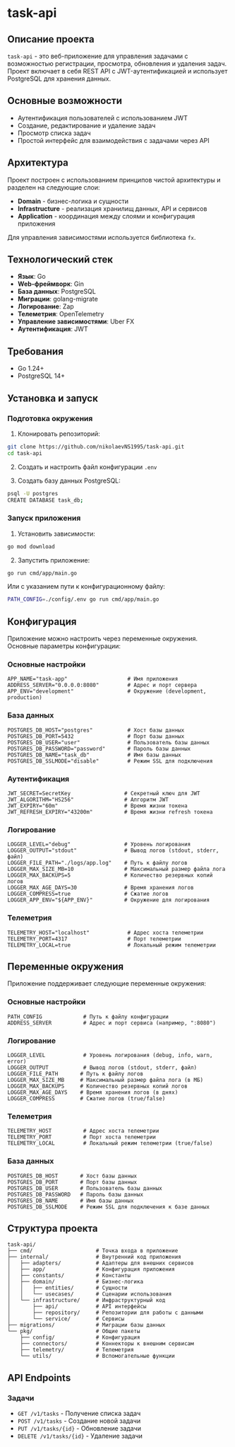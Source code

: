 
# task-api

## Описание проекта

`task-api` - это веб-приложение для управления задачами с возможностью регистрации, просмотра, обновления и удаления задач. Проект включает в себя REST API с JWT-аутентификацией и использует PostgreSQL для хранения данных.

## Основные возможности

- Аутентификация пользователей с использованием JWT
- Создание, редактирование и удаление задач
- Просмотр списка задач
- Простой интерфейс для взаимодействия с задачами через API

## Архитектура

Проект построен с использованием принципов чистой архитектуры и разделен на следующие слои:

- **Domain** - бизнес-логика и сущности
- **Infrastructure** - реализация хранилищ данных, API и сервисов
- **Application** - координация между слоями и конфигурация приложения

Для управления зависимостями используется библиотека `fx`.

## Технологический стек

- **Язык**: Go
- **Web-фреймворк**: Gin
- **База данных**: PostgreSQL
- **Миграции**: golang-migrate
- **Логирование**: Zap
- **Телеметрия**: OpenTelemetry
- **Управление зависимостями**: Uber FX
- **Аутентификация**: JWT

## Требования

- Go 1.24+
- PostgreSQL 14+

## Установка и запуск

### Подготовка окружения

1. Клонировать репозиторий:
```bash
git clone https://github.com/nikolaevNS1995/task-api.git
cd task-api
```

2. Создать и настроить файл конфигурации `.env`

3. Создать базу данных PostgreSQL:
```bash
psql -U postgres
CREATE DATABASE task_db;
```

### Запуск приложения

1. Установить зависимости:
```bash
go mod download
```

2. Запустить приложение:
```bash
go run cmd/app/main.go
```

Или с указанием пути к конфигурационному файлу:
```bash
PATH_CONFIG=./config/.env go run cmd/app/main.go
```

## Конфигурация

Приложение можно настроить через переменные окружения. Основные параметры конфигурации:

### Основные настройки
```
APP_NAME="task-app"                   # Имя приложения
ADDRESS_SERVER="0.0.0.0:8080"         # Адрес и порт сервера
APP_ENV="development"                 # Окружение (development, production)
```

### База данных
```
POSTGRES_DB_HOST="postgres"           # Хост базы данных
POSTGRES_DB_PORT=5432                 # Порт базы данных
POSTGRES_DB_USER="user"               # Пользователь базы данных
POSTGRES_DB_PASSWORD="password"       # Пароль базы данных
POSTGRES_DB_NAME="task_db"            # Имя базы данных
POSTGRES_DB_SSLMODE="disable"         # Режим SSL для подключения
```

### Аутентификация
```
JWT_SECRET=SecretKey                 # Секретный ключ для JWT
JWT_ALGORITHM="HS256"                # Алгоритм JWT
JWT_EXPIRY="60m"                     # Время жизни токена
JWT_REFRESH_EXPIRY="43200m"          # Время жизни refresh токена
```

### Логирование
```
LOGGER_LEVEL="debug"                 # Уровень логирования
LOGGER_OUTPUT="stdout"               # Вывод логов (stdout, stderr, файл)
LOGGER_FILE_PATH="./logs/app.log"    # Путь к файлу логов
LOGGER_MAX_SIZE_MB=10                # Максимальный размер файла лога
LOGGER_MAX_BACKUPS=5                 # Количество резервных копий логов
LOGGER_MAX_AGE_DAYS=30               # Время хранения логов
LOGGER_COMPRESS=true                 # Сжатие логов
LOGGER_APP_ENV="${APP_ENV}"          # Окружение для логирования
```

### Телеметрия
```
TELEMETRY_HOST="localhost"            # Адрес хоста телеметрии
TELEMETRY_PORT=4317                   # Порт телеметрии
TELEMETRY_LOCAL=true                  # Локальный режим телеметрии
```

## Переменные окружения

Приложение поддерживает следующие переменные окружения:

### Основные настройки
```
PATH_CONFIG             # Путь к файлу конфигурации
ADDRESS_SERVER          # Адрес и порт сервиса (например, ":8080")
```

### Логирование
```
LOGGER_LEVEL            # Уровень логирования (debug, info, warn, error)
LOGGER_OUTPUT           # Вывод логов (stdout, stderr, файл)
LOGGER_FILE_PATH       # Путь к файлу логов
LOGGER_MAX_SIZE_MB     # Максимальный размер файла лога (в МБ)
LOGGER_MAX_BACKUPS     # Количество резервных копий логов
LOGGER_MAX_AGE_DAYS    # Время хранения логов (в днях)
LOGGER_COMPRESS        # Сжатие логов (true/false)
```

### Телеметрия
```
TELEMETRY_HOST          # Адрес хоста телеметрии
TELEMETRY_PORT          # Порт хоста телеметрии
TELEMETRY_LOCAL         # Локальный режим телеметрии (true/false)
```

### База данных
```
POSTGRES_DB_HOST       # Хост базы данных
POSTGRES_DB_PORT       # Порт базы данных
POSTGRES_DB_USER       # Пользователь базы данных
POSTGRES_DB_PASSWORD   # Пароль базы данных
POSTGRES_DB_NAME       # Имя базы данных
POSTGRES_DB_SSLMODE    # Режим SSL для подключения к базе данных
```

## Структура проекта

```
task-api/
├── cmd/                    # Точка входа в приложение
├── internal/               # Внутренний код приложения
│   ├── adapters/           # Адаптеры для внешних сервисов
│   ├── app/                # Конфигурация приложения
│   ├── constants/          # Константы
│   ├── domain/             # Бизнес-логика
│   │   ├── entities/       # Сущности
│   │   └── usecases/       # Сценарии использования
│   └── infrastructure/     # Инфраструктурный код
│       ├── api/            # API интерфейсы
│       ├── repository/     # Репозитории для работы с данными
│       └── service/        # Сервисы
├── migrations/             # Миграции базы данных
└── pkg/                    # Общие пакеты
    ├── config/             # Конфигурация
    ├── connectors/         # Коннекторы к внешним сервисам
    ├── telemetry/          # Телеметрия
    └── utils/              # Вспомогательные функции
```

## API Endpoints

### Задачи
- `GET /v1/tasks` - Получение списка задач
- `POST /v1/tasks` - Создание новой задачи
- `PUT /v1/tasks/{id}` - Обновление задачи
- `DELETE /v1/tasks/{id}` - Удаление задачи